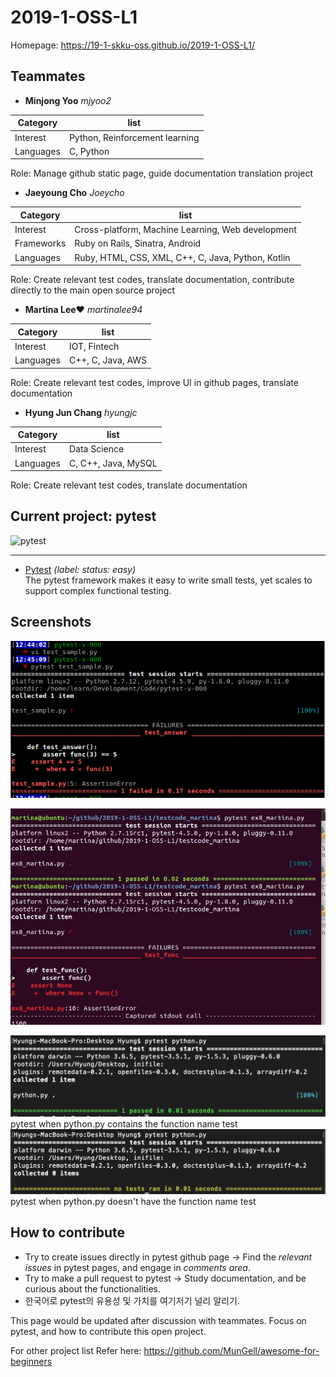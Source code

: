 # 2019-1-OSS-L1

Homepage: https://19-1-skku-oss.github.io/2019-1-OSS-L1/

## Teammates
* **Minjong Yoo** *mjyoo2*

Category | list
-------- | ------
Interest | Python, Reinforcement learning
Languages | C, Python

Role: Manage github static page, guide documentation translation project




* **Jaeyoung Cho** *Joeycho*

Category | list
-------- | ------
Interest | Cross-platform, Machine Learning, Web development
Frameworks | Ruby on Rails, Sinatra, Android
Languages | Ruby, HTML, CSS, XML, C++, C, Java, Python, Kotlin

Role: Create relevant test codes, translate documentation, contribute directly to the main open source project




* **Martina Lee♥** *martinalee94*

Category | list
-------- | ------
Interest | IOT, Fintech
Languages |C++, C, Java, AWS

Role: Create relevant test codes, improve UI in github pages, translate documentation




*  **Hyung Jun Chang** *hyungjc*

Category | list
-------- | ------
Interest | Data Science
Languages | C, C++, Java, MySQL

Role: Create relevant test codes, translate documentation




## Current project: pytest

![pytest](https://docs.pytest.org/en/latest/_static/pytest1.png)

------

- [Pytest](https://github.com/pytest-dev/pytest/labels/status%3A%20easy) _(label: status: easy)_ <br> The pytest framework makes it easy to write small tests, yet scales to support complex functional testing.

## Screenshots

![pytest](https://github.com/19-1-skku-oss/2019-1-OSS-L1/blob/master/pytest_first_one.PNG)

![pytest](https://github.com/19-1-skku-oss/2019-1-OSS-L1/blob/martina/testing_martina/11.JPG)

![pytest](https://github.com/19-1-skku-oss/2019-1-OSS-L1/blob/master/pytest_w_test.png)
pytest when python.py contains the function name test
![pytest](https://github.com/19-1-skku-oss/2019-1-OSS-L1/blob/master/pytest_wo_test.png)
pytest when python.py doesn't have the function name test

## How to contribute

- Try to create issues directly in pytest github page -> Find the *relevant issues* in pytest pages, and engage in *comments area*.
- Try to make a pull request to pytest -> Study documentation, and be curious about the functionalities.
- 한국어로 pytest의 유용성 및 가치를 여기저기 널리 알리기.

This page would be updated after discussion with teammates. Focus on pytest, and how to contribute this open project.

For other project list Refer here: https://github.com/MunGell/awesome-for-beginners

